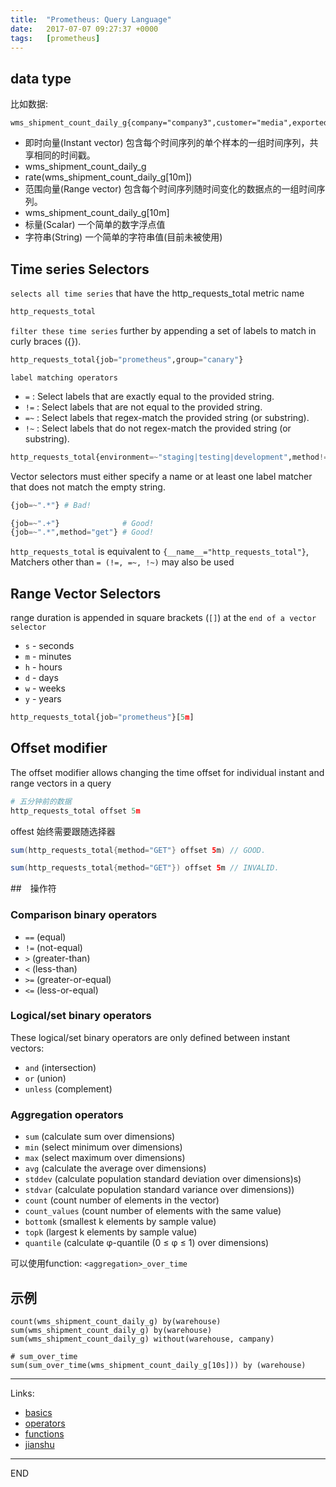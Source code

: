 ```yaml
---
title:  "Prometheus: Query Language"
date:   2017-07-07 09:27:37 +0000
tags:   [prometheus]
---
```

## data type
比如数据: 

```shell
wms_shipment_count_daily_g{company="company3",customer="media",exported_job="my_job",instance="pushgateway:9091",job="pushgateway",warehouse="beijing"}	
```

- 即时向量(Instant vector) 包含每个时间序列的单个样本的一组时间序列，共享相同的时间戳。
 - wms_shipment_count_daily_g
 - rate(wms_shipment_count_daily_g[10m])
- 范围向量(Range vector) 包含每个时间序列随时间变化的数据点的一组时间序列。
 - wms_shipment_count_daily_g[10m]
- 标量(Scalar) 一个简单的数字浮点值
- 字符串(String) 一个简单的字符串值(目前未被使用)

## Time series Selectors
`selects all time series` that have the http_requests_total metric name
```python
http_requests_total
```

`filter these time series` further by appending a set of labels to match in curly braces ({}).
```python
http_requests_total{job="prometheus",group="canary"}
```

`label matching operators`
- `=` : Select labels that are exactly equal to the provided string.
- `!=` : Select labels that are not equal to the provided string.
- `=~` : Select labels that regex-match the provided string (or substring).
- `!~` : Select labels that do not regex-match the provided string (or substring).

```python
http_requests_total{environment=~"staging|testing|development",method!="GET"}
```

Vector selectors must either specify a name or at least one label matcher that does not match the empty string. 
```python
{job=~".*"} # Bad!

{job=~".+"}              # Good!
{job=~".*",method="get"} # Good!
```
`http_requests_total` is equivalent to `{__name__="http_requests_total"}`,
Matchers other than `= (!=, =~, !~)` may also be used

## Range Vector Selectors
range duration is appended in square brackets (`[]`) at the `end of a vector selector`
 
- `s` - seconds
- `m` - minutes
- `h` - hours
- `d` - days
- `w` - weeks
- `y` - years

```python
http_requests_total{job="prometheus"}[5m]
```

## Offset modifier
The offset modifier allows changing the time offset for individual instant and range vectors in a query

```python
# 五分钟前的数据
http_requests_total offset 5m 
```

offest 始终需要跟随选择器
```java
sum(http_requests_total{method="GET"} offset 5m) // GOOD.

sum(http_requests_total{method="GET"}) offset 5m // INVALID.
```

##　操作符
### Comparison binary operators
- `==` (equal)
- `!=` (not-equal)
- `>` (greater-than)
- `<` (less-than)
- `>=` (greater-or-equal)
- `<=` (less-or-equal)

### Logical/set binary operators
These logical/set binary operators are only defined between instant vectors:

- `and` (intersection)
- `or` (union)
- `unless` (complement)

### Aggregation operators
- `sum` (calculate sum over dimensions)
- `min` (select minimum over dimensions)
- `max` (select maximum over dimensions)
- `avg` (calculate the average over dimensions)
- `stddev` (calculate population standard deviation over dimensions)s)
- `stdvar` (calculate population standard variance over dimensions))
- `count` (count number of elements in the vector)
- `count_values` (count number of elements with the same value)
- `bottomk` (smallest k elements by sample value)
- `topk` (largest k elements by sample value)
- `quantile` (calculate φ-quantile (0 ≤ φ ≤ 1) over dimensions)

可以使用function: `<aggregation>_over_time`

## 示例

```shell
count(wms_shipment_count_daily_g) by(warehouse)
sum(wms_shipment_count_daily_g) by(warehouse)
sum(wms_shipment_count_daily_g) without(warehouse, campany)

# sum_over_time
sum(sum_over_time(wms_shipment_count_daily_g[10s])) by (warehouse)
```

---
Links:
- [basics](https://prometheus.io/docs/querying/basics/)
- [operators](https://prometheus.io/docs/querying/operators/)
- [functions](https://prometheus.io/docs/querying/functions/)
- [jianshu](http://www.jianshu.com/p/d187ac561eb8)

---
END
